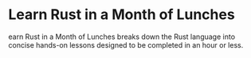 #  Learn Rust in a Month of Lunches 
earn Rust in a Month of Lunches breaks down the Rust language into concise hands-on lessons designed to be completed in an hour or less. 
